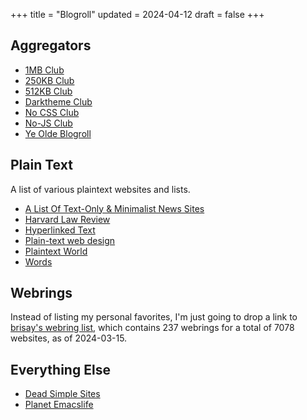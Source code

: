 +++
title = "Blogroll"
updated = 2024-04-12
draft = false
+++

## Aggregators

 - [1MB Club](https://1mb.club/)
 - [250KB Club](https://250kb.club/)
 - [512KB Club](https://512kb.club/)
 - [Darktheme Club](https://darktheme.club/)
 - [No CSS Club](https://nocss.club/)
 - [No-JS Club](https://no-js.club/)
 - [Ye Olde Blogroll](https://blogroll.org/)

## Plain Text

A list of various plaintext websites and lists.

 - [A List Of Text-Only & Minimalist News Sites](https://greycoder.com/a-list-of-text-only-new-sites/)
 - [Harvard Law Review](https://harvardlawreview.org/)
 - [Hyperlinked Text](https://sjmulder.nl/en/textonly.html)
 - [Plain-text web design](https://medium.com/@letsworkshop/plain-text-web-design-a78ccaf9dbc0)
 - [Plaintext World](https://plaintextworld.com/)
 - [Words](https://justinjackson.ca/words.html)

## Webrings

Instead of listing my personal favorites, I\'m just going to drop a link to [brisay's webring list](https://brisray.com/web/webring-list.htm), which contains 237 webrings for a total of 7078 websites, as of 2024-03-15.

## Everything Else

 - [Dead Simple Sites](https://deadsimplesites.com/)
 - [Planet Emacslife](https://planet.emacslife.com/)
